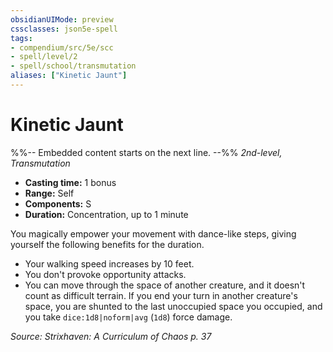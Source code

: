 ```yaml
---
obsidianUIMode: preview
cssclasses: json5e-spell
tags:
- compendium/src/5e/scc
- spell/level/2
- spell/school/transmutation
aliases: ["Kinetic Jaunt"]
---
```

# Kinetic Jaunt
%%-- Embedded content starts on the next line. --%%
*2nd-level, Transmutation*  

- **Casting time:** 1 bonus
- **Range:** Self
- **Components:** S
- **Duration:** Concentration, up to 1 minute

You magically empower your movement with dance-like steps, giving yourself the following benefits for the duration.

- Your walking speed increases by 10 feet.  
- You don't provoke opportunity attacks.  
- You can move through the space of another creature, and it doesn't count as difficult terrain. If you end your turn in another creature's space, you are shunted to the last unoccupied space you occupied, and you take `dice:1d8|noform|avg` (`1d8`) force damage.  

*Source: Strixhaven: A Curriculum of Chaos p. 37*